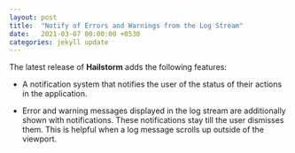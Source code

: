 ```yaml
---
layout: post
title:  "Notify of Errors and Warnings from the Log Stream"
date:   2021-03-07 00:00:00 +0530
categories: jekyll update
---
```


The latest release of **Hailstorm** adds the following features:

- A notification system that notifies the user of the status of their actions in the application.

- Error and warning messages displayed in the log stream are additionally shown
  with notifications. These notifications stay till the user dismisses them. This is
  helpful when a log message scrolls up outside of the viewport.
